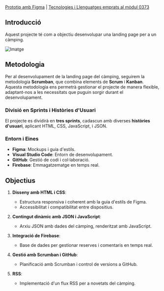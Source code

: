 
[Prototip amb Figma](https://www.figma.com/design/kgmRC7xA59bnVGeaYC7bU9/GLAMOUR-CAMPING---Camping---Landing-page-website-(Community)?node-id=0-1&node-type=canvas&t=BG2DLvImDTYKeD2h-0) | [Tecnologies i Llenguatges emprats al mòdul 0373](link-to-tecnologies-llenguatges)

## Introducció

Aquest projecte té com a objectiu desenvolupar una landing page per a un càmping.

![Imatge](/documentacio/Projecte/adjuntos/prototip.png)

## Metodologia

Per al desenvolupament de la landing page del càmping, seguirem la metodologia **Scrumban**, que combina elements de **Scrum** i **Kanban**. Aquesta metodologia ens permetrà gestionar el projecte de manera flexible, adaptant-nos a les necessitats que puguin sorgir durant el desenvolupament.

### Divisió en Sprints i Històries d'Usuari

El projecte es dividirà en **tres sprints**, cadascun amb diverses **històries d'usuari**, aplicant HTML, CSS, JavaScript, i JSON.

### Entorn i Eines

- **Figma**: Mockups i guia d'estils.
- **Visual Studio Code**: Entorn de desenvolupament.
- **GitHub**: Gestió de codi i col·laboració.
- **Firebase**: Emmagatzematge en temps real.

## Objectius

1. **Disseny amb HTML i CSS**: 
   - Estructura responsiva i coherent amb la guia d'estils de Figma.
   - Accessibilitat i compatibilitat entre dispositius.

2. **Contingut dinàmic amb JSON i JavaScript**:
   - Arxiu JSON amb dades del càmping, renderitzat amb JavaScript.

3. **Integració de Firebase**:
   - Base de dades per gestionar reserves i comentaris en temps real.

4. **Gestió amb Scrumban i GitHub**:
   - Planificació amb Scrumban i control de versions a GitHub.

5. **RSS**:
   - Implementació d'un flux RSS per a novetats del càmping.

